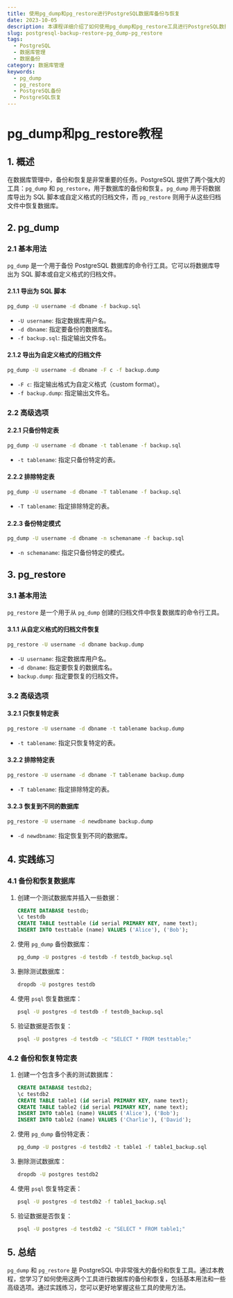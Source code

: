 ```yaml
---
title: 使用pg_dump和pg_restore进行PostgreSQL数据库备份与恢复
date: 2023-10-05
description: 本课程详细介绍了如何使用pg_dump和pg_restore工具进行PostgreSQL数据库的备份与恢复，确保数据安全与完整性。
slug: postgresql-backup-restore-pg_dump-pg_restore
tags:
  - PostgreSQL
  - 数据库管理
  - 数据备份
category: 数据库管理
keywords:
  - pg_dump
  - pg_restore
  - PostgreSQL备份
  - PostgreSQL恢复
---
```


# pg_dump和pg_restore教程

## 1. 概述

在数据库管理中，备份和恢复是非常重要的任务。PostgreSQL 提供了两个强大的工具：`pg_dump` 和 `pg_restore`，用于数据库的备份和恢复。`pg_dump` 用于将数据库导出为 SQL 脚本或自定义格式的归档文件，而 `pg_restore` 则用于从这些归档文件中恢复数据库。

## 2. pg_dump

### 2.1 基本用法

`pg_dump` 是一个用于备份 PostgreSQL 数据库的命令行工具。它可以将数据库导出为 SQL 脚本或自定义格式的归档文件。

#### 2.1.1 导出为 SQL 脚本

```bash
pg_dump -U username -d dbname -f backup.sql
```

- `-U username`: 指定数据库用户名。
- `-d dbname`: 指定要备份的数据库名。
- `-f backup.sql`: 指定输出文件名。

#### 2.1.2 导出为自定义格式的归档文件

```bash
pg_dump -U username -d dbname -F c -f backup.dump
```

- `-F c`: 指定输出格式为自定义格式（custom format）。
- `-f backup.dump`: 指定输出文件名。

### 2.2 高级选项

#### 2.2.1 只备份特定表

```bash
pg_dump -U username -d dbname -t tablename -f backup.sql
```

- `-t tablename`: 指定只备份特定的表。

#### 2.2.2 排除特定表

```bash
pg_dump -U username -d dbname -T tablename -f backup.sql
```

- `-T tablename`: 指定排除特定的表。

#### 2.2.3 备份特定模式

```bash
pg_dump -U username -d dbname -n schemaname -f backup.sql
```

- `-n schemaname`: 指定只备份特定的模式。

## 3. pg_restore

### 3.1 基本用法

`pg_restore` 是一个用于从 `pg_dump` 创建的归档文件中恢复数据库的命令行工具。

#### 3.1.1 从自定义格式的归档文件恢复

```bash
pg_restore -U username -d dbname backup.dump
```

- `-U username`: 指定数据库用户名。
- `-d dbname`: 指定要恢复的数据库名。
- `backup.dump`: 指定要恢复的归档文件。

### 3.2 高级选项

#### 3.2.1 只恢复特定表

```bash
pg_restore -U username -d dbname -t tablename backup.dump
```

- `-t tablename`: 指定只恢复特定的表。

#### 3.2.2 排除特定表

```bash
pg_restore -U username -d dbname -T tablename backup.dump
```

- `-T tablename`: 指定排除特定的表。

#### 3.2.3 恢复到不同的数据库

```bash
pg_restore -U username -d newdbname backup.dump
```

- `-d newdbname`: 指定恢复到不同的数据库。

## 4. 实践练习

### 4.1 备份和恢复数据库

1. 创建一个测试数据库并插入一些数据：

    ```sql
    CREATE DATABASE testdb;
    \c testdb
    CREATE TABLE testtable (id serial PRIMARY KEY, name text);
    INSERT INTO testtable (name) VALUES ('Alice'), ('Bob');
    ```

2. 使用 `pg_dump` 备份数据库：

    ```bash
    pg_dump -U postgres -d testdb -f testdb_backup.sql
    ```

3. 删除测试数据库：

    ```bash
    dropdb -U postgres testdb
    ```

4. 使用 `psql` 恢复数据库：

    ```bash
    psql -U postgres -d testdb -f testdb_backup.sql
    ```

5. 验证数据是否恢复：

    ```bash
    psql -U postgres -d testdb -c "SELECT * FROM testtable;"
    ```

### 4.2 备份和恢复特定表

1. 创建一个包含多个表的测试数据库：

    ```sql
    CREATE DATABASE testdb2;
    \c testdb2
    CREATE TABLE table1 (id serial PRIMARY KEY, name text);
    CREATE TABLE table2 (id serial PRIMARY KEY, name text);
    INSERT INTO table1 (name) VALUES ('Alice'), ('Bob');
    INSERT INTO table2 (name) VALUES ('Charlie'), ('David');
    ```

2. 使用 `pg_dump` 备份特定表：

    ```bash
    pg_dump -U postgres -d testdb2 -t table1 -f table1_backup.sql
    ```

3. 删除测试数据库：

    ```bash
    dropdb -U postgres testdb2
    ```

4. 使用 `psql` 恢复特定表：

    ```bash
    psql -U postgres -d testdb2 -f table1_backup.sql
    ```

5. 验证数据是否恢复：

    ```bash
    psql -U postgres -d testdb2 -c "SELECT * FROM table1;"
    ```

## 5. 总结

`pg_dump` 和 `pg_restore` 是 PostgreSQL 中非常强大的备份和恢复工具。通过本教程，您学习了如何使用这两个工具进行数据库的备份和恢复，包括基本用法和一些高级选项。通过实践练习，您可以更好地掌握这些工具的使用方法。